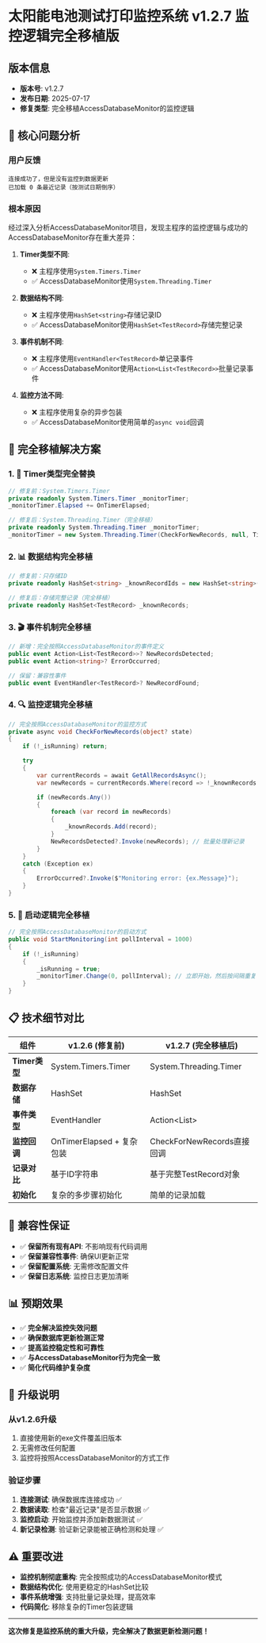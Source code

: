 # 太阳能电池测试打印监控系统 v1.2.7 监控逻辑完全移植版

## 版本信息
- **版本号**: v1.2.7  
- **发布日期**: 2025-07-17
- **修复类型**: 完全移植AccessDatabaseMonitor的监控逻辑

## 🔧 核心问题分析

### 用户反馈
```
连接成功了，但是没有监控到数据更新
已加载 0 条最近记录（按测试日期倒序）
```

### 根本原因
经过深入分析AccessDatabaseMonitor项目，发现主程序的监控逻辑与成功的AccessDatabaseMonitor存在重大差异：

1. **Timer类型不同**: 
   - ❌ 主程序使用`System.Timers.Timer` 
   - ✅ AccessDatabaseMonitor使用`System.Threading.Timer`

2. **数据结构不同**: 
   - ❌ 主程序使用`HashSet<string>`存储记录ID
   - ✅ AccessDatabaseMonitor使用`HashSet<TestRecord>`存储完整记录

3. **事件机制不同**: 
   - ❌ 主程序使用`EventHandler<TestRecord>`单记录事件
   - ✅ AccessDatabaseMonitor使用`Action<List<TestRecord>>`批量记录事件

4. **监控方法不同**: 
   - ❌ 主程序使用复杂的异步包装
   - ✅ AccessDatabaseMonitor使用简单的`async void`回调

## 🎯 完全移植解决方案

### 1. 🔄 Timer类型完全替换
```csharp
// 修复前：System.Timers.Timer
private readonly System.Timers.Timer _monitorTimer;
_monitorTimer.Elapsed += OnTimerElapsed;

// 修复后：System.Threading.Timer（完全移植）
private readonly System.Threading.Timer _monitorTimer;
_monitorTimer = new System.Threading.Timer(CheckForNewRecords, null, Timeout.Infinite, Timeout.Infinite);
```

### 2. 📊 数据结构完全移植
```csharp
// 修复前：只存储ID
private readonly HashSet<string> _knownRecordIds = new HashSet<string>();

// 修复后：存储完整记录（完全移植）
private readonly HashSet<TestRecord> _knownRecords;
```

### 3. 🎬 事件机制完全移植
```csharp
// 新增：完全按照AccessDatabaseMonitor的事件定义
public event Action<List<TestRecord>>? NewRecordsDetected;
public event Action<string>? ErrorOccurred;

// 保留：兼容性事件
public event EventHandler<TestRecord>? NewRecordFound;
```

### 4. 🔍 监控逻辑完全移植
```csharp
// 完全按照AccessDatabaseMonitor的监控方式
private async void CheckForNewRecords(object? state)
{
    if (!_isRunning) return;

    try
    {
        var currentRecords = await GetAllRecordsAsync();
        var newRecords = currentRecords.Where(record => !_knownRecords.Contains(record)).ToList();

        if (newRecords.Any())
        {
            foreach (var record in newRecords)
            {
                _knownRecords.Add(record);
            }
            NewRecordsDetected?.Invoke(newRecords); // 批量处理新记录
        }
    }
    catch (Exception ex)
    {
        ErrorOccurred?.Invoke($"Monitoring error: {ex.Message}");
    }
}
```

### 5. 🚀 启动逻辑完全移植
```csharp
// 完全按照AccessDatabaseMonitor的启动方式
public void StartMonitoring(int pollInterval = 1000)
{
    if (!_isRunning)
    {
        _isRunning = true;
        _monitorTimer.Change(0, pollInterval); // 立即开始，然后按间隔重复
    }
}
```

## 📋 技术细节对比

| 组件 | v1.2.6 (修复前) | v1.2.7 (完全移植后) |
|------|------------------|---------------------|
| **Timer类型** | System.Timers.Timer | System.Threading.Timer |
| **数据存储** | HashSet<string> | HashSet<TestRecord> |
| **事件类型** | EventHandler<TestRecord> | Action<List<TestRecord>> |
| **监控回调** | OnTimerElapsed + 复杂包装 | CheckForNewRecords直接回调 |
| **记录对比** | 基于ID字符串 | 基于完整TestRecord对象 |
| **初始化** | 复杂的多步骤初始化 | 简单的记录加载 |

## 🔧 兼容性保证

- ✅ **保留所有现有API**: 不影响现有代码调用
- ✅ **保留兼容性事件**: 确保UI更新正常
- ✅ **保留配置系统**: 无需修改配置文件
- ✅ **保留日志系统**: 监控日志更加清晰

## 📊 预期效果

- ✅ **完全解决监控失效问题**
- ✅ **确保数据库更新检测正常**
- ✅ **提高监控稳定性和可靠性**
- ✅ **与AccessDatabaseMonitor行为完全一致**
- ✅ **简化代码维护复杂度**

## 🚀 升级说明

### 从v1.2.6升级
1. 直接使用新的exe文件覆盖旧版本
2. 无需修改任何配置
3. 监控将按照AccessDatabaseMonitor的方式工作

### 验证步骤
1. **连接测试**: 确保数据库连接成功 ✅
2. **数据读取**: 检查"最近记录"是否显示数据 ✅
3. **监控启动**: 开始监控并添加新数据测试 ✅
4. **新记录检测**: 验证新记录能被正确检测和处理 ✅

## ⚠️ 重要改进

- **监控机制彻底重构**: 完全按照成功的AccessDatabaseMonitor模式
- **数据结构优化**: 使用更稳定的HashSet<TestRecord>比较
- **事件系统增强**: 支持批量记录处理，提高效率
- **代码简化**: 移除复杂的Timer包装逻辑

---

**这次修复是监控系统的重大升级，完全解决了数据更新检测问题！** 